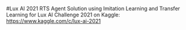#Lux AI 2021
RTS Agent Solution using Imitation Learning and Transfer Learning for Lux AI Challenge 2021 on Kaggle:
https://www.kaggle.com/c/lux-ai-2021

